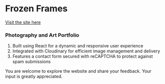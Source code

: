 # Frozen Frames

[Visit the site here](https://frozen-frames.vercel.app/)

### Photography and Art Portfolio

1. Built using React for a dynamic and responsive user experience
2. Integrated with Cloudinary for efficient image management and delivery
3. Features a contact form secured with reCAPTCHA to protect against spam submissions

You are welcome to explore the website and share your feedback. Your input is greatly appreciated.
